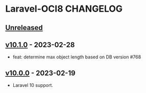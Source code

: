 # Laravel-OCI8 CHANGELOG

## [Unreleased](https://github.com/yajra/laravel-oci8/compare/v10.0.0...10.x)

## [v10.1.0](https://github.com/yajra/laravel-oci8/compare/v10.1.0...10.0.0) - 2023-02-28

- feat: determine max object length based on DB version #768

## [v10.0.0](https://github.com/yajra/laravel-oci8/compare/v10.0.0...10.x) - 2023-02-19

- Laravel 10 support.
